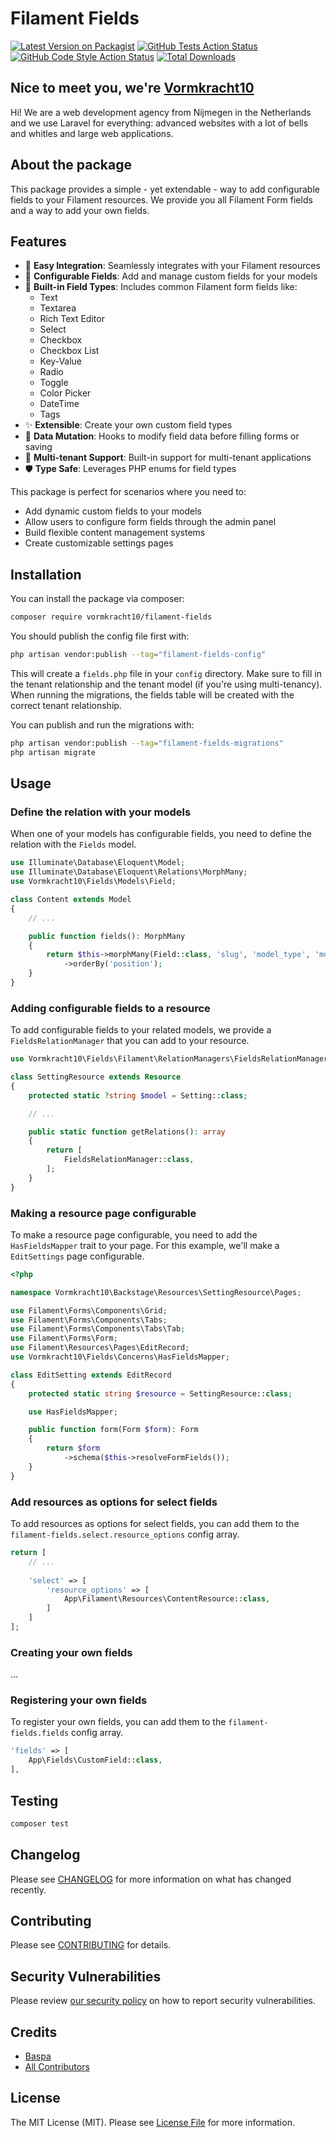 # Filament Fields

[![Latest Version on Packagist](https://img.shields.io/packagist/v/vormkracht10/filament-fields.svg?style=flat-square)](https://packagist.org/packages/vormkracht10/filament-fields)
[![GitHub Tests Action Status](https://img.shields.io/github/actions/workflow/status/vormkracht10/filament-fields/run-tests.yml?branch=main&label=tests&style=flat-square)](https://github.com/vormkracht10/filament-fields/actions?query=workflow%3Arun-tests+branch%3Amain)
[![GitHub Code Style Action Status](https://img.shields.io/github/actions/workflow/status/vormkracht10/filament-fields/fix-php-code-styling.yml?branch=main&label=code%20style&style=flat-square)](https://github.com/vormkracht10/filament-fields/actions?query=workflow%3A"Fix+PHP+code+styling"+branch%3Amain)
[![Total Downloads](https://img.shields.io/packagist/dt/vormkracht10/filament-fields.svg?style=flat-square)](https://packagist.org/packages/vormkracht10/filament-fields)

## Nice to meet you, we're [Vormkracht10](https://vormkracht10.nl)

Hi! We are a web development agency from Nijmegen in the Netherlands and we use Laravel for everything: advanced websites with a lot of bells and whitles and large web applications.

## About the package

This package provides a simple - yet extendable - way to add configurable fields to your Filament resources. We provide you all Filament Form fields and a way to add your own fields.

## Features

- 🎯 **Easy Integration**: Seamlessly integrates with your Filament resources
- 🔧 **Configurable Fields**: Add and manage custom fields for your models
- 🎨 **Built-in Field Types**: Includes common Filament form fields like:
  - Text
  - Textarea 
  - Rich Text Editor
  - Select
  - Checkbox
  - Checkbox List
  - Key-Value
  - Radio
  - Toggle
  - Color Picker
  - DateTime
  - Tags
- ✨ **Extensible**: Create your own custom field types
- 🔄 **Data Mutation**: Hooks to modify field data before filling forms or saving
- 🏢 **Multi-tenant Support**: Built-in support for multi-tenant applications
- 🛡️ **Type Safe**: Leverages PHP enums for field types

This package is perfect for scenarios where you need to:
- Add dynamic custom fields to your models
- Allow users to configure form fields through the admin panel
- Build flexible content management systems
- Create customizable settings pages


## Installation

You can install the package via composer:

```bash
composer require vormkracht10/filament-fields
```

You should publish the config file first with:

```bash
php artisan vendor:publish --tag="filament-fields-config"
```

This will create a `fields.php` file in your `config` directory. Make sure to fill in the tenant relationship and the tenant model (if you're using multi-tenancy). When running the migrations, the fields table will be created with the correct tenant relationship.

You can publish and run the migrations with:

```bash
php artisan vendor:publish --tag="filament-fields-migrations"
php artisan migrate
```

## Usage

### Define the relation with your models

When one of your models has configurable fields, you need to define the relation with the `Fields` model.

```php
use Illuminate\Database\Eloquent\Model;
use Illuminate\Database\Eloquent\Relations\MorphMany;
use Vormkracht10\Fields\Models\Field;

class Content extends Model
{
    // ...

    public function fields(): MorphMany
    {
        return $this->morphMany(Field::class, 'slug', 'model_type', 'model_key')
            ->orderBy('position');
    }
}
```

### Adding configurable fields to a resource

To add configurable fields to your related models, we provide a `FieldsRelationManager` that you can add to your resource.

```php
use Vormkracht10\Fields\Filament\RelationManagers\FieldsRelationManager;

class SettingResource extends Resource
{
    protected static ?string $model = Setting::class;

    // ...

    public static function getRelations(): array
    {
        return [
            FieldsRelationManager::class,
        ];
    }
}
```

### Making a resource page configurable

To make a resource page configurable, you need to add the `HasFieldsMapper` trait to your page. For this example, we'll make a `EditSettings` page configurable.

```php
<?php

namespace Vormkracht10\Backstage\Resources\SettingResource\Pages;

use Filament\Forms\Components\Grid;
use Filament\Forms\Components\Tabs;
use Filament\Forms\Components\Tabs\Tab;
use Filament\Forms\Form;
use Filament\Resources\Pages\EditRecord;
use Vormkracht10\Fields\Concerns\HasFieldsMapper;

class EditSetting extends EditRecord
{
    protected static string $resource = SettingResource::class;

    use HasFieldsMapper;

    public function form(Form $form): Form
    {
        return $form
            ->schema($this->resolveFormFields());
    }
}
```

### Add resources as options for select fields

To add resources as options for select fields, you can add them to the `filament-fields.select.resource_options` config array.

```php
return [
    // ...
    
    'select' => [
        'resource_options' => [
            App\Filament\Resources\ContentResource::class,
        ]
    ]
];
```

### Creating your own fields

...

### Registering your own fields

To register your own fields, you can add them to the `filament-fields.fields` config array.

```php
'fields' => [
    App\Fields\CustomField::class,
],
```

## Testing

```bash
composer test
```

## Changelog

Please see [CHANGELOG](CHANGELOG.md) for more information on what has changed recently.

## Contributing

Please see [CONTRIBUTING](.github/CONTRIBUTING.md) for details.

## Security Vulnerabilities

Please review [our security policy](../../security/policy) on how to report security vulnerabilities.

## Credits

- [Baspa](https://github.com/vormkracht10)
- [All Contributors](../../contributors)

## License

The MIT License (MIT). Please see [License File](LICENSE.md) for more information.
